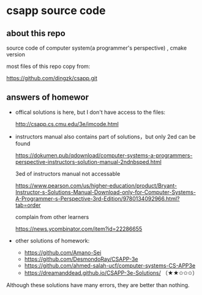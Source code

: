 # csapp source code

## about this repo
source code of computer system(a programmer's perspective) , cmake version

most files of this repo copy from:

https://github.com/dingzk/csapp.git 

## answers of homewor

* offical solutions is here, but I don't have access to the files:

  http://csapp.cs.cmu.edu/3e/imcode.html

* instructors manual also contains part of solutions，but only 2ed can be found

  https://dokumen.pub/qdownload/computer-systems-a-programmers-perspective-instructors-solution-manual-2ndnbsped.html
  
  3ed of instructors manual not accessable
  
  https://www.pearson.com/us/higher-education/product/Bryant-Instructor-s-Solutions-Manual-Download-only-for-Computer-Systems-A-Programmer-s-Perspective-3rd-Edition/9780134092966.html?tab=order
  
  complain from other learners
  
  https://news.ycombinator.com/item?id=22286655

* other solutions of homework:

  - https://github.com/Amano-Sei
  - https://github.com/DesmondoRay/CSAPP-3e
  - https://github.com/ahmed-salah-ucf/computer-systems-CS-APP3e
  - https://dreamanddead.github.io/CSAPP-3e-Solutions/  （★★✩✩✩）

Although these solutions have many errors,  they are better than nothing.







